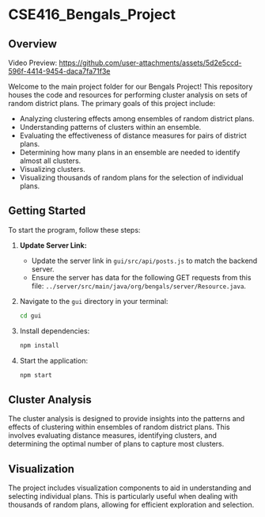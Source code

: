# CSE416_Bengals_Project

## Overview

Video Preview:
https://github.com/user-attachments/assets/5d2e5ccd-596f-4414-9454-daca7fa71f3e

Welcome to the main project folder for our Bengals Project! This repository houses the code and resources for performing cluster analysis on sets of random district plans. The primary goals of this project include:

- Analyzing clustering effects among ensembles of random district plans.
- Understanding patterns of clusters within an ensemble.
- Evaluating the effectiveness of distance measures for pairs of district plans.
- Determining how many plans in an ensemble are needed to identify almost all clusters.
- Visualizing clusters.
- Visualizing thousands of random plans for the selection of individual plans.

## Getting Started

To start the program, follow these steps:

1. **Update Server Link:**

   - Update the server link in `gui/src/api/posts.js` to match the backend server.
   - Ensure the server has data for the following GET requests from this file: `../server/src/main/java/org/bengals/server/Resource.java`.

2. Navigate to the `gui` directory in your terminal:

   ```bash
   cd gui
   ```

3. Install dependencies:

   ```bash
   npm install
   ```

4. Start the application:

   ```bash
   npm start
   ```

## Cluster Analysis

The cluster analysis is designed to provide insights into the patterns and effects of clustering within ensembles of random district plans. This involves evaluating distance measures, identifying clusters, and determining the optimal number of plans to capture most clusters.

## Visualization

The project includes visualization components to aid in understanding and selecting individual plans. This is particularly useful when dealing with thousands of random plans, allowing for efficient exploration and selection.
